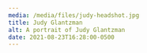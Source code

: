```yaml
---
media: /media/files/judy-headshot.jpg
title: Judy Glantzman
alt: A portrait of Judy Glantzman
date: 2021-08-23T16:28:00-0500
---
```

